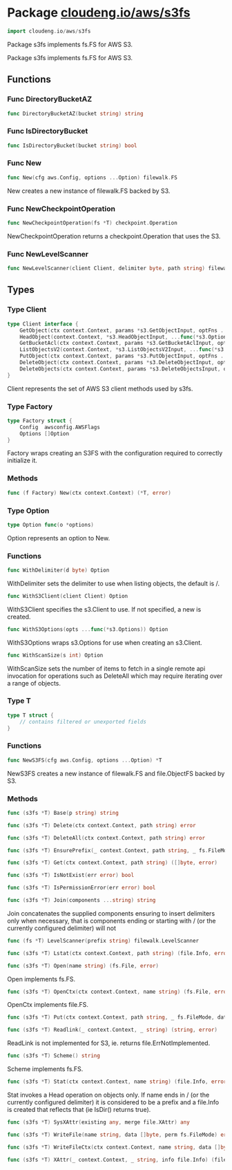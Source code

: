 # Package [cloudeng.io/aws/s3fs](https://pkg.go.dev/cloudeng.io/aws/s3fs?tab=doc)

```go
import cloudeng.io/aws/s3fs
```

Package s3fs implements fs.FS for AWS S3.

Package s3fs implements fs.FS for AWS S3.

## Functions
### Func DirectoryBucketAZ
```go
func DirectoryBucketAZ(bucket string) string
```

### Func IsDirectoryBucket
```go
func IsDirectoryBucket(bucket string) bool
```

### Func New
```go
func New(cfg aws.Config, options ...Option) filewalk.FS
```
New creates a new instance of filewalk.FS backed by S3.

### Func NewCheckpointOperation
```go
func NewCheckpointOperation(fs *T) checkpoint.Operation
```
NewCheckpointOperation returns a checkpoint.Operation that uses the S3.

### Func NewLevelScanner
```go
func NewLevelScanner(client Client, delimiter byte, path string) filewalk.LevelScanner
```



## Types
### Type Client
```go
type Client interface {
	GetObject(ctx context.Context, params *s3.GetObjectInput, optFns ...func(*s3.Options)) (*s3.GetObjectOutput, error)
	HeadObject(context.Context, *s3.HeadObjectInput, ...func(*s3.Options)) (*s3.HeadObjectOutput, error)
	GetBucketAcl(ctx context.Context, params *s3.GetBucketAclInput, optFns ...func(*s3.Options)) (*s3.GetBucketAclOutput, error)
	ListObjectsV2(context.Context, *s3.ListObjectsV2Input, ...func(*s3.Options)) (*s3.ListObjectsV2Output, error)
	PutObject(ctx context.Context, params *s3.PutObjectInput, optFns ...func(*s3.Options)) (*s3.PutObjectOutput, error)
	DeleteObject(ctx context.Context, params *s3.DeleteObjectInput, optFns ...func(*s3.Options)) (*s3.DeleteObjectOutput, error)
	DeleteObjects(ctx context.Context, params *s3.DeleteObjectsInput, optFns ...func(*s3.Options)) (*s3.DeleteObjectsOutput, error)
}
```
Client represents the set of AWS S3 client methods used by s3fs.


### Type Factory
```go
type Factory struct {
	Config  awsconfig.AWSFlags
	Options []Option
}
```
Factory wraps creating an S3FS with the configuration required to correctly
initialize it.

### Methods

```go
func (f Factory) New(ctx context.Context) (*T, error)
```




### Type Option
```go
type Option func(o *options)
```
Option represents an option to New.

### Functions

```go
func WithDelimiter(d byte) Option
```
WithDelimiter sets the delimiter to use when listing objects, the default is
/.


```go
func WithS3Client(client Client) Option
```
WithS3Client specifies the s3.Client to use. If not specified, a new is
created.


```go
func WithS3Options(opts ...func(*s3.Options)) Option
```
WithS3Options wraps s3.Options for use when creating an s3.Client.


```go
func WithScanSize(s int) Option
```
WithScanSize sets the number of items to fetch in a single remote api
invocation for operations such as DeleteAll which may require iterating over
a range of objects.




### Type T
```go
type T struct {
	// contains filtered or unexported fields
}
```

### Functions

```go
func NewS3FS(cfg aws.Config, options ...Option) *T
```
NewS3FS creates a new instance of filewalk.FS and file.ObjectFS backed by
S3.



### Methods

```go
func (s3fs *T) Base(p string) string
```


```go
func (s3fs *T) Delete(ctx context.Context, path string) error
```


```go
func (s3fs *T) DeleteAll(ctx context.Context, path string) error
```


```go
func (s3fs *T) EnsurePrefix(_ context.Context, path string, _ fs.FileMode) error
```


```go
func (s3fs *T) Get(ctx context.Context, path string) ([]byte, error)
```


```go
func (s3fs *T) IsNotExist(err error) bool
```


```go
func (s3fs *T) IsPermissionError(err error) bool
```


```go
func (s3fs *T) Join(components ...string) string
```
Join concatenates the supplied components ensuring to insert delimiters
only when necessary, that is components ending or starting with / (or the
currently configured delimiter) will not


```go
func (fs *T) LevelScanner(prefix string) filewalk.LevelScanner
```


```go
func (s3fs *T) Lstat(ctx context.Context, path string) (file.Info, error)
```


```go
func (s3fs *T) Open(name string) (fs.File, error)
```
Open implements fs.FS.


```go
func (s3fs *T) OpenCtx(ctx context.Context, name string) (fs.File, error)
```
OpenCtx implements file.FS.


```go
func (s3fs *T) Put(ctx context.Context, path string, _ fs.FileMode, data []byte) error
```


```go
func (s3fs *T) Readlink(_ context.Context, _ string) (string, error)
```
ReadLink is not implemented for S3, ie. returns file.ErrNotImplemented.


```go
func (s3fs *T) Scheme() string
```
Scheme implements fs.FS.


```go
func (s3fs *T) Stat(ctx context.Context, name string) (file.Info, error)
```
Stat invokes a Head operation on objects only. If name ends in / (or the
currently configured delimiter) it is considered to be a prefix and a
file.Info is created that reflects that (ie IsDir() returns true).


```go
func (s3fs *T) SysXAttr(existing any, merge file.XAttr) any
```


```go
func (s3fs *T) WriteFile(name string, data []byte, perm fs.FileMode) error
```


```go
func (s3fs *T) WriteFileCtx(ctx context.Context, name string, data []byte, perm fs.FileMode) error
```


```go
func (s3fs *T) XAttr(_ context.Context, _ string, info file.Info) (file.XAttr, error)
```







